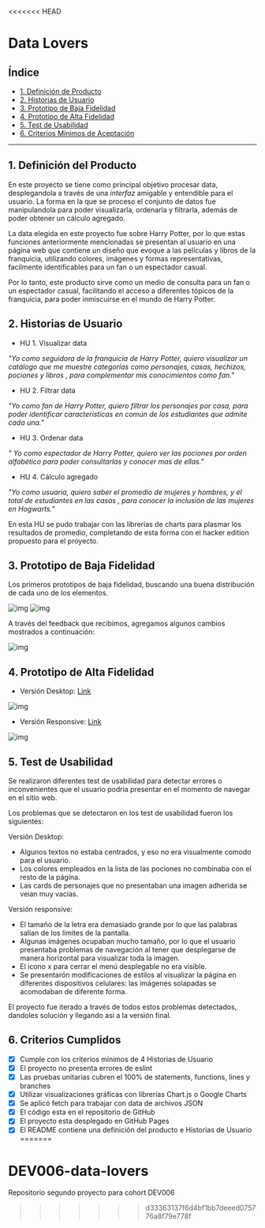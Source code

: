 <<<<<<< HEAD
# Data Lovers

## Índice

* [1. Definición de Producto](#1-definicion-de-producto)
* [2. Historias de Usuario](#2-historias-de-usuario)
* [3. Prototipo de Baja Fidelidad](#3-prototipo-de-baja-fidelidad)
* [4. Prototipo de Alta Fidelidad](#4-prototipo-de-alta-fidelidad)
* [5. Test de Usabilidad](#5-test-de-usabilidad)
* [6. Criterios Mínimos de Aceptación](#6-criterios-mínimos-de-aceptación)

***

## 1. Definición del Producto

En este proyecto se tiene como principal objetivo procesar data, desplegandola a
través de una _interfaz_ amigable y entendible para el usuario. La forma en la que
se proceso el conjunto de datos fue manipulandola para poder visualizarla, ordenarla
y filtrarla, además de poder obtener un cálculo agregado.

La data elegida en este proyecto fue sobre Harry Potter, por lo que estas funciones anteriormente
mencionadas se presentan al usuario en una página web que contiene un diseño que evoque a las películas y libros de la franquicia,
utilizando colores, imágenes y formas representativas, facilmente identificables para un fan o un espectador casual. 

Por lo tanto, este producto sirve como un medio de consulta para un fan o un espectador casual, facilitando el acceso a diferentes tópicos de la franquicia, para poder inmiscuirse en el mundo de Harry Potter.

## 2. Historias de Usuario

* HU 1. Visualizar data

_"Yo como seguidora de la franquicia de Harry Potter, quiero visualizar un catálogo que me muestre categorías como personajes, casas, hechizos, pociones y libros , para complementar mis conocimientos como fan."_


* HU 2. Filtrar data

_"Yo como fan de Harry Potter, quiero filtrar los personajes por casa, para poder identificar características en común de los estudiantes que admite cada una."_

* HU 3. Ordenar data

_" Yo como espectador de Harry Potter, quiero ver las pociones por orden alfabético para poder consultarlas y conocer mas de ellas."_

* HU 4. Cálculo agregado

_"Yo como usuaria, quiero saber el promedio de mujeres y hombres, y el total de estudiantes en las casas , para conocer la inclusión de las mujeres en Hogwarts."_

En esta HU se pudo trabajar con las librerias de charts para plasmar los resultados de promedio, completando de esta forma con el hacker edition propuesto para el proyecto.

## 3. Prototipo de Baja Fidelidad

Los primeros prototipos de baja fidelidad, buscando una buena distribución de cada uno de los elementos.

![img](src/data/images-readme/baja-fidelidad.jpg)
![img](src/data/images-readme/baja-fidelidad-responsive.png)

A través del feedback que recibimos, agregamos algunos cambios mostrados a continuación:

![img](src/data/images-readme/baja-fidelidad2.png)

## 4. Prototipo de Alta Fidelidad

* Versión Desktop: [Link](https://www.figma.com/file/n0PUF45bqgsd5wmmd5KFt6?node-id=0:1&comments-enabled=1&viewer=1&locale=en)

![img](src/data/images-readme/alta-categorias.png)

* Versión Responsive: [Link](https://www.figma.com/file/n0PUF45bqgsd5wmmd5KFt6?node-id=81:2&comments-enabled=1&viewer=1&locale=en)

![img](src/data/images-readme/alta-categorias-responsive.png)



## 5. Test de Usabilidad

Se realizaron diferentes test de usabilidad para detectar errores o inconvenientes que el usuario
podria presentar en el momento de navegar en el sitio web.

Los problemas que se detectaron en los test de usabilidad fueron los siguientes:

Versión Desktop:

* Algunos textos no estaba centrados, y eso no era visualmente comodo para el usuario.
* Los colores empleados en la lista de las pociones no combinaba con el resto de la página.
* Las cards de personajes que no presentaban una imagen adherida se veian muy vacias.

Versión responsive:

* El tamaño de la letra era demasiado grande por lo que las palabras salian de los límites de la 
  pantalla.
* Algunas imágenes ocupaban mucho tamaño, por lo que el usuario presentaba problemas de navegación
 al tener que desplegarse de manera horizontal para visualizar toda la imagen.
* El icono x para cerrar el menú desplegable no era visible.
* Se presentarón modificaciones de estilos al visualizar la página en diferentes dispositivos celulares:
  las imágenes solapadas se acomodaban de diferente forma. 

El proyecto fue iterado a través de todos estos problemas detectados, dandoles solución y llegando asi a la versión final.

## 6. Criterios Cumplidos 

- [x] Cumple con los criterios mínimos de 4 Historias de Usuario
- [x] El proyecto no presenta errores de eslint
- [x] Las pruebas unitarias cubren el 100% de statements, functions, lines y branches
- [x] Utilizar visualizaciones gráficas con librerías Chart.js o Google Charts
- [x] Se aplicó fetch para trabajar con data de archivos JSON
- [x] El código esta en el repositorio de GitHub
- [x] El proyecto esta desplegado en GitHub Pages
- [x] El README contiene una definición del producto e Historias de Usuario
=======
# DEV006-data-lovers
Repositorio segundo proyecto para cohort DEV006
>>>>>>> d33363137f6d4bf1bb7deeed075776a8f79e778f
